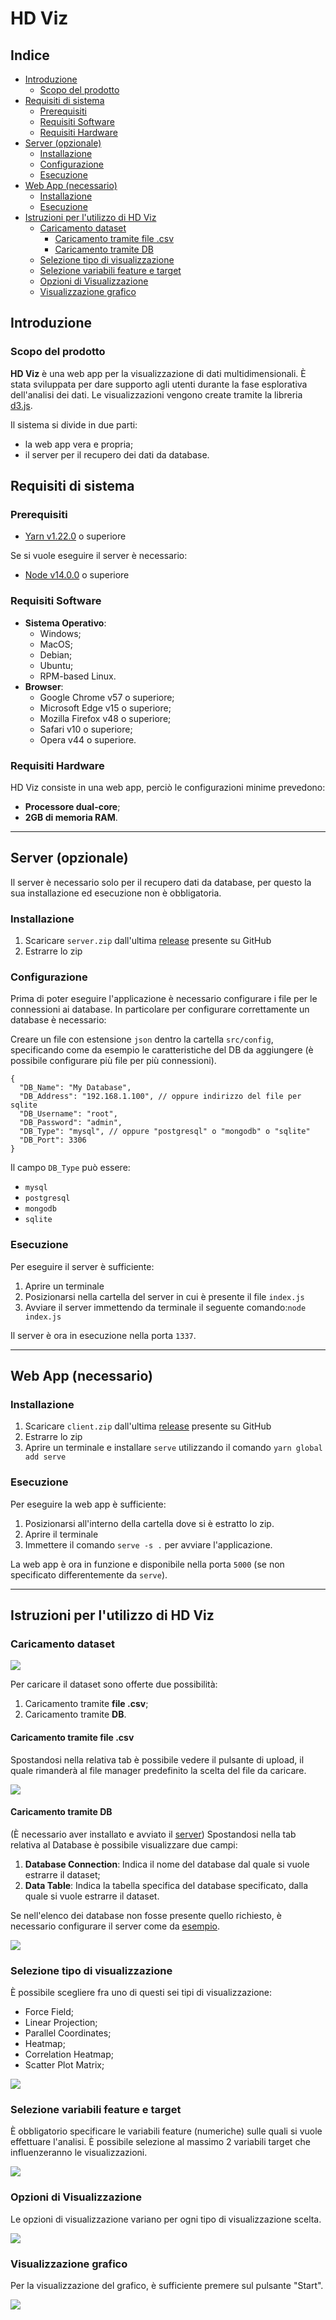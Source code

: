 # HD Viz

## Indice
- [Introduzione](#introduzione)
  * [Scopo del prodotto](#scopo-del-prodotto)
- [Requisiti di sistema](#requisiti-di-sistema)
  * [Prerequisiti](#prerequisiti)
  * [Requisiti Software](#requisiti-software)
  * [Requisiti Hardware](#requisiti-hardware)
- [Server (opzionale)](#server-opzionale)
  * [Installazione](#installazione)
  * [Configurazione](#configurazione)
  * [Esecuzione](#esecuzione)
- [Web App (necessario)](#web-app-necessario)
  * [Installazione](#installazione-1)
  * [Esecuzione](#esecuzione-1)
- [Istruzioni per l'utilizzo di HD Viz](#istruzioni-per-lutilizzo-di-hd-viz)
  * [Caricamento dataset](#caricamento-dataset)
    + [Caricamento tramite file .csv](#caricamento-tramite-file-csv)
    + [Caricamento tramite DB](#caricamento-tramite-db)
  * [Selezione tipo di visualizzazione](#selezione-tipo-di-visualizzazione)
  * [Selezione variabili feature e target](#selezione-variabili-feature-e-target)
  * [Opzioni di Visualizzazione](#opzioni-di-visualizzazione)
  * [Visualizzazione grafico](#visualizzazione-grafico)

## Introduzione

### Scopo del prodotto

**HD Viz** è una web app per la visualizzazione di dati multidimensionali. È stata sviluppata per dare supporto agli utenti durante la fase esplorativa dell'analisi dei dati.
Le visualizzazioni vengono create tramite la libreria [d3.js](https://d3js.org/).

Il sistema si divide in due parti:
- la web app vera e propria;
- il server per il recupero dei dati da database.

## Requisiti di sistema

### Prerequisiti
- [Yarn v1.22.0](https://yarnpkg.com/) o superiore

Se si vuole eseguire il server è necessario:
- [Node v14.0.0](https://nodejs.org/it/) o superiore

### Requisiti Software
- **Sistema Operativo**:
    - Windows;
    - MacOS;
    - Debian;
    - Ubuntu;
    - RPM-based Linux.
- **Browser**:
    - Google Chrome v57 o superiore;
    - Microsoft Edge v15 o superiore;
    - Mozilla Firefox v48 o superiore;
    - Safari v10 o superiore;
    - Opera v44 o superiore.

### Requisiti Hardware
HD Viz consiste in una web app, perciò le configurazioni minime prevedono:

- **Processore dual-core**;
- **2GB di memoria RAM**.

---

## Server (opzionale)
Il server è necessario solo per il recupero dati da database, per questo la sua installazione ed esecuzione non è obbligatoria.

### Installazione
1. Scaricare `server.zip` dall'ultima [release](https://github.com/CodeOfDutyJS/hdviz/releases/latest) presente su GitHub
2. Estrarre lo zip

### Configurazione
Prima di poter eseguire l'applicazione è necessario configurare i file per le connessioni ai database.
In particolare per configurare correttamente un database è necessario:

Creare un file con estensione `json` dentro la cartella `src/config`, specificando come da esempio le caratteristiche del DB da aggiungere (è possibile configurare più file per più connessioni).
```json=
{
  "DB_Name": "My Database",
  "DB_Address": "192.168.1.100", // oppure indirizzo del file per sqlite
  "DB_Username": "root",
  "DB_Password": "admin",
  "DB_Type": "mysql", // oppure "postgresql" o "mongodb" o "sqlite"
  "DB_Port": 3306
}
```

Il campo `DB_Type` può essere:
- `mysql`
- `postgresql`
- `mongodb`
- `sqlite`

### Esecuzione
Per eseguire il server è sufficiente: 
1. Aprire un terminale
2. Posizionarsi nella cartella del server in cui è presente il file `index.js`
3. Avviare il server immettendo da terminale il seguente comando:`node index.js`

Il server è ora in esecuzione nella porta `1337`.

---

## Web App (necessario)

### Installazione 

1. Scaricare `client.zip` dall'ultima [release](https://github.com/CodeOfDutyJS/hdviz/releases/latest) presente su GitHub
2. Estrarre lo zip
3. Aprire un terminale e installare `serve` utilizzando il comando `yarn global add serve`


### Esecuzione
Per eseguire la web app è sufficiente:
1. Posizionarsi all'interno della cartella dove si è estratto lo zip.
2. Aprire il terminale
3. Immettere il comando `serve -s .` per avviare l'applicazione.

La web app è ora in funzione e disponibile nella porta `5000` (se non specificato differentemente da `serve`).

---

## Istruzioni per l'utilizzo di HD Viz

### Caricamento dataset
![](https://i.imgur.com/HbJM4ZY.gif)

Per caricare il dataset sono offerte due possibilità:
1. Caricamento tramite **file .csv**;
2. Caricamento tramite **DB**.

#### Caricamento tramite file .csv
Spostandosi nella relativa tab è possibile vedere il pulsante di upload, il quale rimanderà al file manager predefinito la scelta del file da caricare.

![](https://i.imgur.com/Hr3o6oM.gif)

#### Caricamento tramite DB
(È necessario aver installato e avviato il [server](#Server-opzionale))
Spostandosi nella tab relativa al Database è possibile visualizzare due campi:
1. **Database Connection**: Indica il nome del database dal quale si vuole estrarre il dataset;
2. **Data Table**: Indica la tabella specifica del database specificato, dalla quale si vuole estrarre il dataset.

Se nell'elenco dei database non fosse presente quello richiesto, è necessario configurare il server come da [esempio](#Configurazione).

![](https://i.imgur.com/6mDgK7l.gif)

### Selezione tipo di visualizzazione
È possibile scegliere fra uno di questi sei tipi di visualizzazione:
- Force Field;
- Linear Projection;
- Parallel Coordinates;
- Heatmap;
- Correlation Heatmap;
- Scatter Plot Matrix;

![](https://i.imgur.com/N71MCp3.gif)

### Selezione variabili feature e target
È obbligatorio specificare le variabili feature (numeriche) sulle quali si vuole effettuare l'analisi.
È possibile selezione al massimo 2 variabili target che influenzeranno le visualizzazioni.

![](https://i.imgur.com/BBD3UUg.gif)

### Opzioni di Visualizzazione
Le opzioni di visualizzazione variano per ogni tipo di visualizzazione scelta.

![](https://i.imgur.com/XpOpQtS.gif)

### Visualizzazione grafico
Per la visualizzazione del grafico, è sufficiente premere sul pulsante "Start".

![](https://i.imgur.com/pCIJ2mv.gif)

